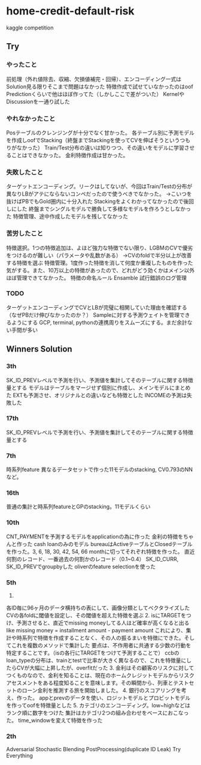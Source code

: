 # home-credit-default-risk
kaggle competition

## Try

### やったこと
前処理（外れ値除去、収縮、欠損値補完・回帰）、エンコーディング一式はSolution見る限りそこまで問題はなかった
特徴作成で試せていなかったのはoof Predictionくらいで他はほぼ作ってた（しかしここで差がついた）
KernelやDiscussionを一通り試した

### やれなかったこと
Posテーブルのクレンジングが十分でなく甘かった。
各テーブル別に予測モデルを作成しoofでStacking（終盤までStackingを使ってCVを伸ばそうというつもりがなかった）
Train/Test分布の違いは知りつつ、その違いをモデルに学習させることはできなかった。
金利特徴作成は甘かった。

### 失敗したこと
ターゲットエンコーディング。リークはしてないが、今回はTrain/Testの分布が異なりLBがアテにならないコンペだったので使うべきでなかった。
→こいつを抜けばPBでもGold圏内に十分入れた
Stackingをよくわかってなかったので後回しにした
終盤までシングルモデルで勝負して多様なモデルを作ろうとしなかった
特徴管理、途中作成したモデルを残してなかった

### 苦労したこと
特徴選択。1つの特徴追加は、よほど強力な特徴でない限り、LGBMのCVで優劣をつけるのが難しい（パラメータや乱数がある）
→CVのfoldで半分以上が改善する特徴を選ぶ
特徴管理。1度作った特徴を消して何度か重複したものを作った気がする。また、10万以上の特徴があったので、どれがどう効くかはメイン以外ほぼ管理できてなかった。
特徴の命名ルール
Ensamble
試行錯誤のログ管理

### TODO
ターゲットエンコーディングでCVとLBが完璧に相関していた理由を確認する（なぜPBだけ伸びなかったのか？）
Sampleに対する予測ウェイトを管理できるようにする
GCP, terminal, pythonの連携周りをスムーズにする。まだ余計ない手間が多い

## Winners Solution
### 3th
SK_ID_PREVレベルで予測を行い、予測値を集計してそのテーブルに関する特徴量とする
モデルはテーブルをマージせず個別に作成し、メインモデルにまとめた
EXTも予測させ、オリジナルとの違いなども特徴とした
INCOMEの予測は失敗した
### 17th
SK_ID_PREVレベルで予測を行い、予測値を集計してそのテーブルに関する特徴量とする
### 7th
時系列feature
異なるデータセットで作った11モデルのstacking, CV0.793のNNなど。
### 16th
普通の集計と時系列featureとGPのstacking。11モデルくらい
### 10th
CNT_PAYMENTを予測するモデルをapplicationの為に作った
金利の特徴をちゃんと作った
cash loanのみのモデル
bureauはActiveテーブルとClosedテーブルを作った。3, 6, 18, 30, 42, 54, 66 monthに切ってそれぞれ特徴を作った。
直近何割のレコード、一番過去の何割かのレコード（0.1~0.4）
SK_ID_CURR, SK_ID_PREVでgroupbyした
oliverのfeature selectionを使った
### 5th
1.
各ID毎に96ヶ月のデータ横持ちの表にして、画像分類としてベクタライズした
CVの各foldに閾値を設定し、その閾値を超えた特徴を選ぶ
2.
isにTARGETをつけ、予測させると、直近でmissing moneyしてる人ほど確率が高くなると出る
like missing money = installment amount - payment amount
これにより、集計や時系列で特徴を作成することなく、その人の振るまいを特徴にできた。そしてこれを複数のメソッドで集計した
要点は、不作用者に共通する少数の行動を特定することです。（isの各行にTARGETをつけて予測することで）
ccbのloan_typeの分布は、trainとtestで比率が大きく異なるので、これを特徴量にしたらCVが大幅に上昇したが、overfitだった
3.
金利はその顧客のリスクに対してつくものなので、金利を知ることは、現在のホームクレジットモデルからリスクアセスメントをある程度知ることを意味します。その瞬間から、列車とテストセットのローン金利を推測する旅を開始しました。
4.
銀行のスコアリングを考え、作った。
appとprevのデータを使い、ロジットモデルとプロビットモデルを作ってoofを特徴量とした
5.
カテゴリのエンコーディング。low~highなどはランク順に数字をつけた
集計はカテゴリ2つの組み合わせをベースにおこなった。
time_windowを変えて特徴を作った

### 2th
Adversarial Stochastic Blending
PostProcessing(duplicate ID Leak)
Try Everything
